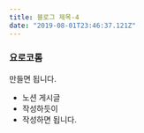 ```yaml
---
title: 블로그 제목-4
date: "2019-08-01T23:46:37.121Z"
---
```


### 요로코롬
만들면 됩니다.

- 노션 게시글
- 작성하듯이
- 작성하면 됩니다.